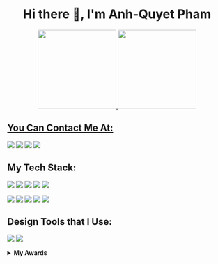 <h1 align="center">Hi there 👋, I'm Anh-Quyet Pham</h1>

<div align="center">

</div>

<div align="center">
  <a href="https://github.com/phamanhquyet">
  <img height="180em" src="https://github-readme-stats.vercel.app/api?username=phamanhquyet&show_icons=true&theme=dracula&include_all_commits=true&count_private=true"/>
  <img height="180em" src="https://github-readme-stats.vercel.app/api/top-langs/?username=phamanhquyet&layout=compact&langs_count=7&theme=dracula"/>
</div>
    
## You Can Contact Me At:
 
<div> 
  <a href = "mailto:phamanhquyet.work@gmail.com" target="_blank"><img src="https://img.shields.io/badge/-Gmail-%23333?style=for-the-badge&logo=gmail&logoColor=white" target="_blank"></a>
  <a href="https://www.linkedin.com/in/phamanhquyet/" target="_blank"><img src="https://img.shields.io/badge/-LinkedIn-%230077B5?style=for-the-badge&logo=linkedin&logoColor=white" target="_blank"></a> 
 	<a href="https://www.facebook.com/phamanhquyet.dev" target="_blank"><img src="https://img.shields.io/badge/Facebook-1363DF?style=for-the-badge&logo=facebook&logoColor=white" target="_blank"></a>
  <a href="https://www.instagram.com/angquec.dev/" target="_blank"><img src="https://img.shields.io/badge/-Instagram-%23E4405F?style=for-the-badge&logo=instagram&logoColor=white" target="_blank"></a>
 
</div>

## My Tech Stack:
 <img src = "https://img.shields.io/badge/JavaScript-323330?style=for-the-badge&logo=javascript&logoColor=F7DF1E"> <img src = "https://img.shields.io/badge/TypeScript-007ACC?style=for-the-badge&logo=typescript&logoColor=white"> <img src = "https://img.shields.io/badge/C%2B%2B-00599C?style=for-the-badge&logo=c%2B%2B&logoColor=white"> 
<img src = "https://img.shields.io/badge/HTML5-E34F26?style=for-the-badge&logo=html5&logoColor=white"> <img src = "https://img.shields.io/badge/CSS3-1572B6?style=for-the-badge&logo=css3&logoColor=white">
 
<img src = "https://img.shields.io/badge/Node%20js-339933?style=for-the-badge&logo=nodedotjs&logoColor=white"> <img src = "https://img.shields.io/badge/Express%20js-000000?style=for-the-badge&logo=express&logoColor=white"> <img src = "https://img.shields.io/badge/nestjs-E0234E?style=for-the-badge&logo=nestjs&logoColor=white">
<img src = "https://img.shields.io/badge/MySQL-005C84?style=for-the-badge&logo=mysql&logoColor=white"> <img src = "https://img.shields.io/badge/Sequelize-52B0E7?style=for-the-badge&logo=Sequelize&logoColor=white">
 
 


## Design Tools that I Use:
<img src = "https://img.shields.io/badge/Adobe%20Photoshop-31A8FF?style=for-the-badge&logo=Adobe%20Photoshop&logoColor=black"> <img src = "https://img.shields.io/badge/Figma-F24E1E?style=for-the-badge&logo=figma&logoColor=white">
<details>
  <summary><b>My Awards</b></summary>

## Unihack 2023:
I Achieved a top 10 position along with team members from **"Task Cafe"** at the Unihack 2023 - a hackathon contest organized by **Google Developer Student Club - Danang University of Science and Technology** with the product **"Social networking platform connecting people who are interested or have a desire to clean the environment."**

More Information: <a href = "https://www.facebook.com/gdsc.dut/posts/pfbid0fh2cEwYQXmJViH8jrsKSQ2KMzYkkgaQUCQCkXx9RsdevsBbpZ1tFdDu68jVfVwbpl" target="_blank">click here</a>
<img src = "https://firebasestorage.googleapis.com/v0/b/todolist-d089f.appspot.com/o/Anh%20Quyet.jpg?alt=media&token=53d90dcd-d599-45e7-b4f9-2b585b99c096">

</details>



